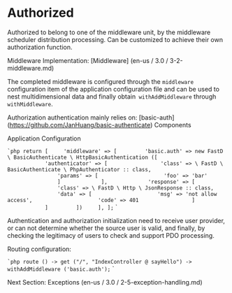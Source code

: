 # Authorized

Authorized to belong to one of the middleware unit, by the middleware scheduler distribution processing. Can be customized to achieve their own authorization function.

Middleware Implementation: [Middleware] (en-us / 3.0 / 3-2-middleware.md)

The completed middleware is configured through the `middleware` configuration item of the application configuration file and can be used to nest multidimensional data and finally obtain` withAddMiddleware` through `withMiddleware`.

Authorization authentication mainly relies on: [basic-auth] (https://github.com/JanHuang/basic-authenticate) Components

Application Configuration

`` `php
return [
    'middleware' => [
        'basic.auth' => new FastD \ BasicAuthenticate \ HttpBasicAuthentication ([
            'authenticator' => [
                'class' => \ FastD \ BasicAuthenticate \ PhpAuthenticator :: class,
                'params' => [
                    'foo' => 'bar'
                ]
            ],
            'response' => [
                'class' => \ FastD \ Http \ JsonResponse :: class,
                'data' => [
                    'msg' => 'not allow access',
                    'code' => 401
                ]
            ]
        ])
    ],
];
`` `

Authentication and authorization initialization need to receive user provider, or can not determine whether the source user is valid, and finally, by checking the legitimacy of users to check and support PDO processing.

Routing configuration:

`` `php
route () -> get ("/", "IndexController @ sayHello") -> withAddMiddleware ('basic.auth');
`` `

Next Section: Exceptions (en-us / 3.0 / 2-5-exception-handling.md)